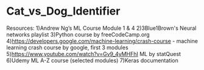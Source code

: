 # Cat_vs_Dog_Identifier
Resources:
1)Andrew Ng’s ML Course Module 1 & 4
2)3Blue1Brown's Neural networks playlist
3)Python course by freeCodeCamp.org
4)https://developers.google.com/machine-learning/crash-course - machine learning crash course by google, first 3 modules
5)https://www.youtube.com/watch?v=Gv9_4yMHFhI   ML by statQuest
6)Udemy ML A-Z course (selected modules)
7)Keras documentation



